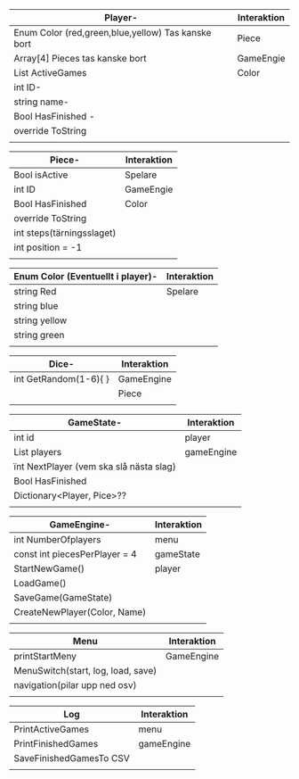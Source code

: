 | Player-                                            | Interaktion |
| -------------------------------------------------- | ----------- |
| Enum Color (red,green,blue,yellow) Tas kanske bort | Piece       |
| Array[4]<Piece> Pieces tas kanske bort             | GameEngie   |
| List<Game> ActiveGames                             | Color       |
| int ID-                                            |             |
| string name-                                       |             |
| Bool HasFinished -                                 |             |
| override ToString                                  |             |
|                                                    |             |

| Piece-                    | Interaktion |
| ------------------------- | ----------- |
| Bool isActive             | Spelare     |
| int ID                    | GameEngie   |
| Bool HasFinished          | Color       |
| override ToString         |             |
| int steps(tärningsslaget) |             |
| int position = -1         |             |
|                           |             |

| Enum Color (Eventuellt i player)- | Interaktion |
| --------------------------------- | ----------- |
| string Red                        | Spelare     |
| string blue                       |             |
| string yellow                     |             |
| string green                      |             |
|                                   |             |

| Dice-                 | Interaktion |
| --------------------- | ----------- |
| int GetRandom(1-6){ } | GameEngine  |
|                       | Piece       |
|                       |             |

| GameState-                              | Interaktion |
| --------------------------------------- | ----------- |
| int id                                  | player      |
| List<player> players                    | gameEngine  |
| ïnt NextPlayer (vem ska slå nästa slag) |             |
| Bool HasFinished                        |             |
| Dictionary<Player, Pice>??              |             |
|                                         |             |

| GameEngine-                   | Interaktion |
| ----------------------------- | ----------- |
| int NumberOfplayers           | menu        |
| const int piecesPerPlayer = 4 | gameState   |
| StartNewGame()                | player      |
| LoadGame()                    |             |
| SaveGame(GameState)           |             |
| CreateNewPlayer(Color, Name)  |             |
|                               |             |

| Menu                               | Interaktion |
| ---------------------------------- | ----------- |
| printStartMeny                     | GameEngine  |
| MenuSwitch(start, log, load, save) |             |
| navigation(pilar upp ned osv)      |             |
|                                    |             |

| Log                     | Interaktion |
| ----------------------- | ----------- |
| PrintActiveGames        | menu        |
| PrintFinishedGames      | gameEngine  |
| SaveFinishedGamesTo CSV |             |
|                         |             |